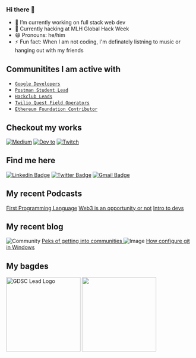 ### Hi there 👋

- 🔭 I’m currently working on full stack web dev
- 👯 Currently hacking at MLH Global Hack Week  
- 😄 Pronouns: he/him
- ⚡ Fun fact: When I am not coding, I'm definately listning to music or hanging out with my friends



## Communitites I am active with 
- [`Google Developers`](https://developers.google.com/profile/u/kumarkalyan) 
- [`Postman Student Lead`](https://api.badgr.io/public/assertions/HL02eZKgQcKo4F33VFwYZw?identity__email=kum9748ar%40gmail.com) 
- [`Hackclub Leads`](https://apacdirectory.hackclub.com/club/hchackbeats) 
- [`Twilio Quest Field Operators`](https://www.twilio.com/quest/app/c/3/13930)
- [`Ethereum Foundation Contributor`](https://www.gitpoap.io/p/0xCAB33aFcEDfF044391f200642e405F28086881B7)


## Checkout my works 
<p display="flex">
  
<!-- [![hashnode](https://img.shields.io/badge/Hashnode-2962FF?style=for-the-badge&logo=hashnode&logoColor=white)](https://hashnode.com/@kumarkalyan)  -->
[![Medium](https://img.shields.io/badge/Medium-12100E?style=for-the-badge&logo=medium&logoColor=white)](https://kumarkalyan.medium.com/) [![Dev to ](https://img.shields.io/badge/dev.to-0A0A0A?style=for-the-badge&logo=devdotto&logoColor=white)](https://dev.to/kumarkalyan) [![Twitch](https://img.shields.io/badge/Twitch-9146FF?style=for-the-badge&logo=twitch&logoColor=white)](https://www.twitch.tv/kumarkalyan)  
  
</p>

## Find me here 
[![Linkedin Badge](https://img.shields.io/badge/-Kumar_Kalyan-blue?style=plastic&logo=Linkedin&logoColor=white&link=https://www.linkedin.com/in/kumar009/)](https://www.linkedin.com/in/kumar009/)
[![Twitter Badge](https://img.shields.io/badge/-kumarkalyan_-blue?style=plastic&logo=Twitter&logoColor=white&link=https://twitter.com/kumarkalyan_/)](https://twitter.com/kumarkalyan_/)
[![Gmail Badge](https://img.shields.io/badge/kum9748ar@gmail.com-white?style=plastic&logo=Gmail&logoColor=&link=mailto:kum9748ar@gmail.com)](mailto:kum9748ar@gmail.com)

## My recent Podcasts
[First Programming Language](https://twitter.com/i/spaces/1BdGYylXMVAGX?s=20)
[Web3 is an opportunity or not](https://twitter.com/i/spaces/1YpKkZBqejBxj?s=20)
[Intro to devs](https://twitter.com/i/spaces/1YpKkZBqejBxj?s=20)

## My recent blog
![Community](https://miro.medium.com/max/580/1*cOU4bzO8WwoCt2GK4GIYmA.png)
[Peks of getting into communities ](https://medium.com/@kumarkalyan/perks-of-getting-into-communities-a7a3b5c44a31)
![Image ](https://res.cloudinary.com/practicaldev/image/fetch/s--aB7ogkP9--/c_imagga_scale,f_auto,fl_progressive,h_420,q_auto,w_1000/https://dev-to-uploads.s3.amazonaws.com/uploads/articles/3im56fqy25g9zdgiszyh.png)
[How configure git in Windows](https://dev.to/kumarkalyan/how-configure-git-in-windows-1ec6)

## My bagdes 
<img width="200px" height="200px" alt="GDSC Lead Logo " src="https://developers.google.com/profile/badges/community/dsc/2022/lead/badge.svg">
<img width="200px" height="200px" src="https://api.badgr.io/public/assertions/HL02eZKgQcKo4F33VFwYZw/image">

